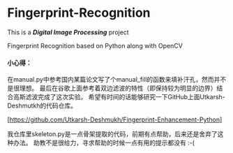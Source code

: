 # Fingerprint-Recognition

This is a ***Digital Image Processing*** project

Fingerprint Recognition based on Python along with OpenCV

#### 小心得：

在manual.py中参考国内某篇论文写了个manual_fill的函数来填补汗孔，然而并不是很理想。
最后在谷歌上面参考着双边滤波的特性（即保持较为明显的边界）结合高斯滤波完成了这次实验。
希望有时间的话能够研究一下GitHub上面Utkarsh-Deshmutkh的代码仓库。

[https://github.com/Utkarsh-Deshmukh/Fingerprint-Enhancement-Python]

我仓库里skeleton.py是一点骨架提取的代码，前期有点帮助，后来还是舍弃了这种办法。
助教不是很给力，寻求帮助的时候一点有用的提示都没有 :-(